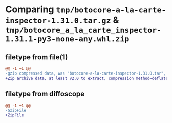 # Comparing `tmp/botocore-a-la-carte-inspector-1.31.0.tar.gz` & `tmp/botocore_a_la_carte_inspector-1.31.1-py3-none-any.whl.zip`

## filetype from file(1)

```diff
@@ -1 +1 @@
-gzip compressed data, was "botocore-a-la-carte-inspector-1.31.0.tar", last modified: Fri Jul  7 01:43:53 2023, max compression
+Zip archive data, at least v2.0 to extract, compression method=deflate
```

## filetype from diffoscope

```diff
@@ -1 +1 @@
-GzipFile
+ZipFile
```

